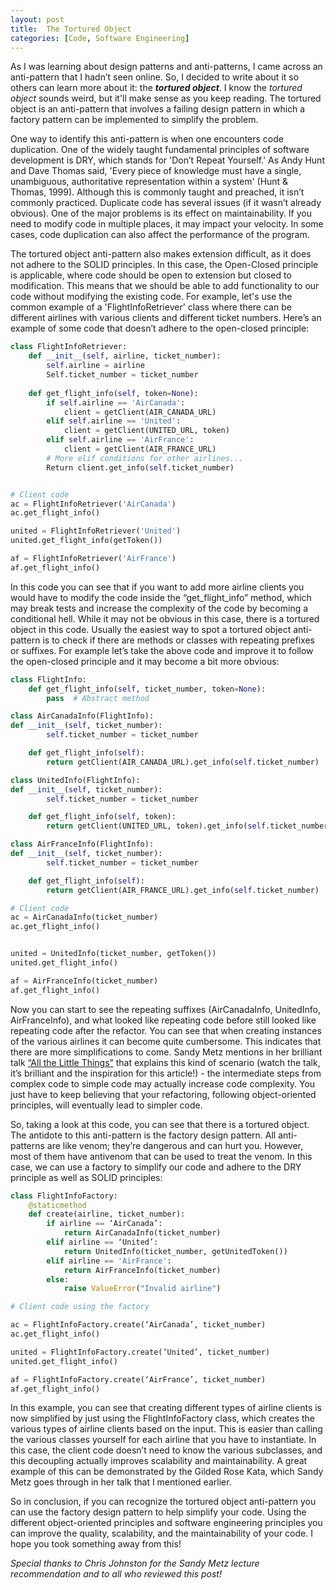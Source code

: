 ```yaml
---
layout: post
title:  The Tortured Object
categories: [Code, Software Engineering]
---
```


As I was learning about design patterns and anti-patterns, I came across an anti-pattern that I hadn’t seen online. So, I decided to write about it so others can learn more about it: the ***tortured object***. I know the <em>tortured object</em> sounds weird, but it'll make sense as you keep reading. The tortured object is an anti-pattern that involves a failing design pattern in which a factory pattern can be implemented to simplify the problem. 

One way to identify this anti-pattern is when one encounters code duplication. One of the widely taught fundamental principles of software development is DRY, which stands for 'Don’t Repeat Yourself.' As Andy Hunt and Dave Thomas said, 'Every piece of knowledge must have a single, unambiguous, authoritative representation within a system' (Hunt & Thomas, 1999). Although this is commonly taught and preached, it isn’t commonly practiced. Duplicate code has several issues (if it wasn’t already obvious). One of the major problems is its effect on maintainability. If you need to modify code in multiple places, it may impact your velocity. In some cases, code duplication can also affect the performance of the program.

The tortured object anti-pattern also makes extension difficult, as it does not adhere to the SOLID principles. In this case, the Open-Closed principle is applicable, where code should be open to extension but closed to modification. This means that we should be able to add functionality to our code without modifying the existing code. For example, let's use the common example of a 'FlightInfoRetriever' class where there can be different airlines with various clients and different ticket numbers. Here’s an example of some code that doesn’t adhere to the open-closed principle:


```python
class FlightInfoRetriever:
    def __init__(self, airline, ticket_number):
        self.airline = airline
        Self.ticket_number = ticket_number
    
    def get_flight_info(self, token=None):
        if self.airline == 'AirCanada':
            client = getClient(AIR_CANADA_URL) 
        elif self.airline == 'United':
            client = getClient(UNITED_URL, token)
        elif self.airline == 'AirFrance':
            client = getClient(AIR_FRANCE_URL)
        # More elif conditions for other airlines...
        Return client.get_info(self.ticket_number)


# Client code
ac = FlightInfoRetriever('AirCanada')
ac.get_flight_info()

united = FlightInfoRetriever('United')
united.get_flight_info(getToken())

af = FlightInfoRetriever('AirFrance')
af.get_flight_info()
```

In this code you can see that if you want to add more airline clients you would have to modify the code inside the “get_flight_info” method,  which may break tests and increase the complexity of the code by becoming a conditional hell. While it may not be obvious in this case, there is a tortured object in this code. Usually the easiest way to spot a tortured object anti-pattern is to check if there are methods or classes with repeating prefixes or suffixes. For example let’s take the above code and improve it to follow the open-closed principle and it may become a bit more obvious:


```python
class FlightInfo:
    def get_flight_info(self, ticket_number, token=None):
        pass  # Abstract method

class AirCanadaInfo(FlightInfo):
def __init__(self, ticket_number):
        self.ticket_number = ticket_number

    def get_flight_info(self):
        return getClient(AIR_CANADA_URL).get_info(self.ticket_number)

class UnitedInfo(FlightInfo):
def __init__(self, ticket_number):
        self.ticket_number = ticket_number

    def get_flight_info(self, token):
        return getClient(UNITED_URL, token).get_info(self.ticket_number)

class AirFranceInfo(FlightInfo):
def __init__(self, ticket_number):
        self.ticket_number = ticket_number

    def get_flight_info(self):
        return getClient(AIR_FRANCE_URL).get_info(self.ticket_number)

# Client code
ac = AirCanadaInfo(ticket_number)
ac.get_flight_info()


united = UnitedInfo(ticket_number, getToken())
united.get_flight_info()

af = AirFranceInfo(ticket_number)
af.get_flight_info()
```

Now you can start to see the repeating suffixes (AirCanadaInfo, UnitedInfo, AirFranceInfo), and what looked like repeating code before still looked like repeating code after the refactor. You can see that when creating instances of the various airlines it can become quite cumbersome. This indicates that there are more simplifications to come. Sandy Metz mentions in her brilliant talk [“All the Little Things”](https://youtu.be/8bZh5LMaSmE) that explains this kind of scenario (watch the talk, it’s brilliant and the inspiration for this article!) - the intermediate steps from complex code to simple code may actually increase code complexity. You just have to keep believing that your refactoring, following object-oriented principles, will eventually lead to simpler code. 

So, taking a look at this code, you can see that there is a tortured object. The antidote to this anti-pattern is the factory design pattern. All anti-patterns are like venom; they’re dangerous and can hurt you. However, most of them have antivenom that can be used to treat the venom. In this case, we can use a factory to simplify our code and adhere to the DRY principle as well as SOLID principles:

```python
class FlightInfoFactory:
    @staticmethod
    def create(airline, ticket_number):
        if airline == ‘AirCanada’:
            return AirCanadaInfo(ticket_number)
        elif airline == ‘United’:
            return UnitedInfo(ticket_number, getUnitedToken())
        elif airline == 'AirFrance':
            return AirFranceInfo(ticket_number)
        else:
            raise ValueError("Invalid airline")

# Client code using the factory

ac = FlightInfoFactory.create(‘AirCanada’, ticket_number)
ac.get_flight_info()

united = FlightInfoFactory.create(‘United’, ticket_number)
united.get_flight_info()

af = FlightInfoFactory.create(‘AirFrance’, ticket_number)
af.get_flight_info()

```
In this example, you can see that creating different types of airline clients is now simplified by just using the FlightInfoFactory class, which creates the various types of airline clients based on the input. This is easier than calling the various classes yourself for each airline that you have to instantiate. In this case, the client code doesn’t need to know the various subclasses, and this decoupling actually improves scalability and maintainability. A great example of this can be demonstrated by the Gilded Rose Kata, which Sandy Metz goes through in her talk that I mentioned earlier.

So in conclusion, if you can recognize the tortured object anti-pattern you can use the factory design pattern to help simplify your code. Using the different object-oriented principles and software engineering principles you can improve the quality, scalability, and the maintainability of your code. I hope you took something away from this!

<em>Special thanks to Chris Johnston for the Sandy Metz lecture recommendation and to all who reviewed this post!</em>

